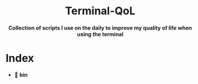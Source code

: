<h1 align="center">Terminal-QoL</h1>
<h4 align="center">Collection of scripts I use on the daily to improve my quality of life when using the terminal</h4>

# Index

- 📂 __bin__

